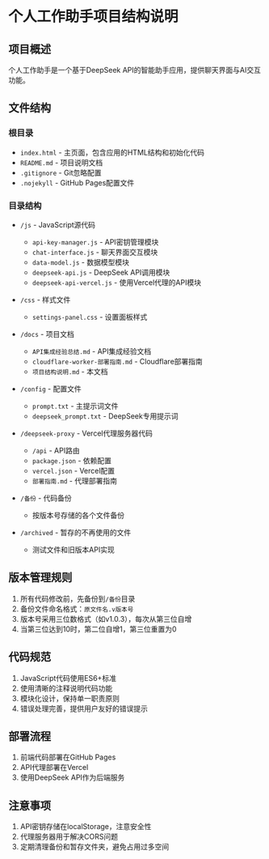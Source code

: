 # 个人工作助手项目结构说明

## 项目概述
个人工作助手是一个基于DeepSeek API的智能助手应用，提供聊天界面与AI交互功能。

## 文件结构

### 根目录
- `index.html` - 主页面，包含应用的HTML结构和初始化代码
- `README.md` - 项目说明文档
- `.gitignore` - Git忽略配置
- `.nojekyll` - GitHub Pages配置文件

### 目录结构
- `/js` - JavaScript源代码
  - `api-key-manager.js` - API密钥管理模块
  - `chat-interface.js` - 聊天界面交互模块
  - `data-model.js` - 数据模型模块
  - `deepseek-api.js` - DeepSeek API调用模块
  - `deepseek-api-vercel.js` - 使用Vercel代理的API模块

- `/css` - 样式文件
  - `settings-panel.css` - 设置面板样式

- `/docs` - 项目文档
  - `API集成经验总结.md` - API集成经验文档
  - `cloudflare-worker-部署指南.md` - Cloudflare部署指南
  - `项目结构说明.md` - 本文档

- `/config` - 配置文件
  - `prompt.txt` - 主提示词文件
  - `deepseek_prompt.txt` - DeepSeek专用提示词

- `/deepseek-proxy` - Vercel代理服务器代码
  - `/api` - API路由
  - `package.json` - 依赖配置
  - `vercel.json` - Vercel配置
  - `部署指南.md` - 代理部署指南

- `/备份` - 代码备份
  - 按版本号存储的各个文件备份

- `/archived` - 暂存的不再使用的文件
  - 测试文件和旧版本API实现

## 版本管理规则
1. 所有代码修改前，先备份到`/备份`目录
2. 备份文件命名格式：`原文件名.v版本号`
3. 版本号采用三位数格式（如v1.0.3），每次从第三位自增
4. 当第三位达到10时，第二位自增1，第三位重置为0

## 代码规范
1. JavaScript代码使用ES6+标准
2. 使用清晰的注释说明代码功能
3. 模块化设计，保持单一职责原则
4. 错误处理完善，提供用户友好的错误提示

## 部署流程
1. 前端代码部署在GitHub Pages
2. API代理部署在Vercel
3. 使用DeepSeek API作为后端服务

## 注意事项
1. API密钥存储在localStorage，注意安全性
2. 代理服务器用于解决CORS问题
3. 定期清理备份和暂存文件夹，避免占用过多空间
